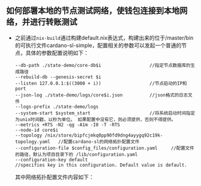 ## 如何部署本地的节点测试网络，使钱包连接到本地网络，并进行转账测试

* 之前通过`nix-build`通过构建default.nix表达式，构建出来的位于/master/bin的可执行文件cardano-sl-simple，配置相关的参数可以发起一个普通的节点，具体的参数配置说明如下：

  ```
  --db-path ./state-demo/core-db$i                  //指定节点数据库的生成路径
  --rebuild-db --genesis-secret $i 
  --listen 127.0.0.1:$((3000 + i))                  //节点启动的IP和port
  --json-log ./state-demo/logs/core$i.json          //json格式的日志文件
  --logs-prefix ./state-demo/logs 
  --system-start $system_start                      //将系统启动时间指定为unix时间戳，以秒为单位。 如果配置中没有它，则必须提供，否则不得提供。
  --metrics +RTS -N2 -qg -A1m -I0 -T -RTS 
  --node-id core$i 
  --topology /nix/store/bipfcjmkq0pp90fd9dng4ayygq92c19k-topology.yaml   //配置cardano-sl的网络拓扑配置文件
  --configuration-file $config_files/configuration.yaml     //配置文件的路径，默认为项目目录下的 /lib/configuration.yaml
  --configuration-key default                               //specifies key in this configuration. Default value is default.
  ```
  其中网络拓扑配置文件内容如下：
  
